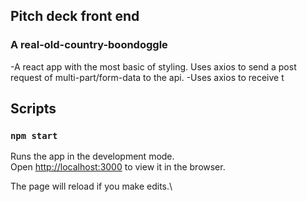 ## Pitch deck front end
### A real-old-country-boondoggle
-A react app with the most basic of styling. Uses axios to send a post request of multi-part/form-data to the api.
-Uses axios to receive t




## Scripts
### `npm start`

Runs the app in the development mode.\
Open [http://localhost:3000](http://localhost:3000) to view it in the browser.

The page will reload if you make edits.\




